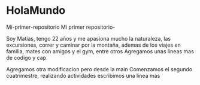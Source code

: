 # HolaMundo
Mi-primer-repositorio
Mi primer repositorio-

Soy Matias, tengo 22 años y me apasiona mucho la naturaleza, las excursiones, correr y caminar por la montaña, ademas de los viajes en familia, 
mates con amigos y el gym, entre otros
Agregamos unas lineas mas de codigo y cap

Agregamos otra modificacion pero desde la main
Comenzamos el segundo cuatrimestre, realizando actividades
escribimos una linea mas
